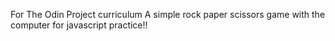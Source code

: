 
For The Odin Project curriculum
A simple rock paper scissors game with the computer for javascript practice!!
